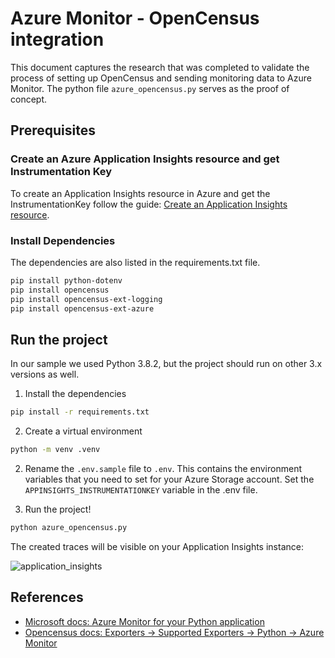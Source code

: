 # Azure Monitor - OpenCensus integration

This document captures the research that was completed to validate the process of setting up OpenCensus and sending monitoring data to Azure Monitor. The python file `azure_opencensus.py` serves as the proof of concept.

## Prerequisites

### Create an Azure Application Insights resource and get Instrumentation Key

To create an Application Insights resource in Azure and get the InstrumentationKey follow the guide: [Create an Application Insights resource](https://docs.microsoft.com/en-us/azure/azure-monitor/app/create-new-resource).

### Install Dependencies

The dependencies are also listed in the requirements.txt file.

```bash
pip install python-dotenv
pip install opencensus
pip install opencensus-ext-logging
pip install opencensus-ext-azure
```

## Run the project

In our sample we used Python 3.8.2, but the project should run on other 3.x versions as well.

1. Install the dependencies

```bash
pip install -r requirements.txt
```

2. Create a virtual environment

```bash
python -m venv .venv
```

2. Rename the `.env.sample` file to `.env`. This contains the environment variables that you need to set for your Azure Storage account. Set the `APPINSIGHTS_INSTRUMENTATIONKEY` variable in the .env file. 

5. Run the project!

```bash
python azure_opencensus.py
```

The created traces will be visible on your Application Insights instance:

![application_insights](./assets/application_insights.png)

## References

* [Microsoft docs: Azure Monitor for your Python application](https://docs.microsoft.com/en-us/azure/azure-monitor/app/opencensus-python)
* [Opencensus docs: Exporters -> Supported Exporters -> Python -> Azure Monitor](https://opencensus.io/exporters/supported-exporters/python/azuremonitor/)